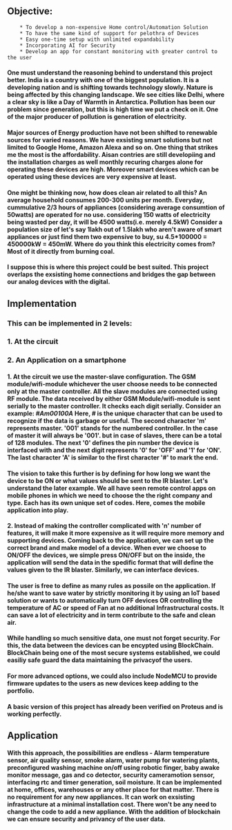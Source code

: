 ## Objective:
		* To develop a non-expensive Home control/Automation Solution
		* To have the same kind of support for pelothra of Devices
		* Easy one-time setup with unlimited expandability
		* Incorporating AI for Security
		* Develop an app for constant monitoring with greater control to the user	
#### One must understand the reasoning behind  to understand this project better. India is a country with one of the biggest population. It is a developing nation and is shifting towards technology slowly. Nature is being affected by this changing landscape. We see cities like Delhi, where a clear sky is like a Day of Warmth in Antarctica. Pollution has been our problem since generation, but this is high time we put a check on it. One of the major producer of pollution is generation of electricity.   
#### Major sources of Energy production have not been shifted to renewable sources for varied reasons. We have exsisting smart solutions but not limited to Google Home, Amazon Alexa and so on. One thing that strikes me the most is the affordability. Aisan contries are still developiing and the installation charges as well monthly recuring charges alone for operating these devices are high. Moreover smart devices which can be operated using these devices are very expensive at least.  
#### One might be thinking now, how does clean air related to all this? An average household consumes 200-300 units per month. Everyday, cummulative 2/3 hours of appliances (considering average consumtion of 50watts) are operated for no use. considering 150 watts of electricity being wasted per day, it will be 4500 watts(i.e. merely 4.5kW) Consider a population size of let's say 1lakh out of 1.5lakh who aren't aware of smart appliances or just find them two expensive to buy, su 4.5*100000 = 450000kW = 450mW. Where do you think this electricity comes from? Most of it directly from burning coal.  
#### I suppose this is where this project could be best suited. This project overlaps the exsisting home connections and bridges the gap between our analog devices with the digital.
## Implementation
### This can be implemented in 2 levels: 
### 1. At the circuit
### 2. An Application on a smartphone
#### 1. At the circuit we use the master-slave configuration. The GSM module/wifi-module whichever the user choose needs to be connected only at the master controller. All the slave modules are connected using RF module. The data received by either GSM Module/wifi-module is sent serially to the master controller. It checks each digit serially. Consider an example: ***#Am00100A*** Here, # is the unique character that can be used to recognize if the data is garbage or useful. The second character 'm' represents master. '001' stands for the numbered controller. In the case of master it will always be '001'. but in case of slaves, there can be a total of 128 modules. The next '0' defines the pin number the device is interfaced with and the next digit represents '0' for 'OFF' and '1' for 'ON'. The last character 'A' is similar to the first character '#' to mark the end.
#### The vision to take this further is by defining for how long we want the device to be ON or what values should be sent to the IR blaster. Let's understand the later example. We all have seen remote control apps on mobile phones in which we need to choose the the right company and type. Each has its own unique set of codes. Here, comes the mobile application into play.
#### 2. Instead of making the controller complicated with 'n' number of features, it will make it more expensive as it will require more memory and supporting devices. Coming back to the application, we can set up the correct brand and make model of a device. When ever we choose to ON/OFF the devices, we simple press ON/OFF but on the inside, the application will send the data in the spedific format that will define the values given to the IR blaster. Similarly, we can interface devices.
#### The user is free to define as many rules as possile on the application. If he/she want to save water by strictly monitoring it by using an IoT based solution or wants to automatically turn OFF devices OR controlling the temperature of AC or speed of Fan at no additional Infrastructural costs. It can save a lot of electricity and in term contribute to the safe and clean air. 
#### While handling so much sensitive data, one must not forget security. For this, the data between the devices can be encypted using BlockChain. BlockChain being one of the most secure systems established, we could easiliy safe guard the data maintaining the privacyof the users.

#### For more advanced options, we could also include NodeMCU to provide firmware updates to the users as new devices keep adding to the portfolio.
#### A basic version of this project has already been verified on Proteus and is working perfectly.

	
## Application

#### With this approach, the possibilities are endless - Alarm  temperature sensor, air quality sensor, smoke alarm, water pump for watering plants, preconfigured washing machine on/off using robotic finger, baby awake monitor message, gas and co detector, security cameramotion sensor, interfacing rtc and timer generation, soil moisture. It can be implemented at home, offices, warehouses or any other place for that matter. There is no requirement for any new appliances. It can work on exsisting infrastructure at a minimal installation cost. There won't be any need to change the code to add a new appliance. With the addition of blockchain we can ensure security and privancy of the user data.
